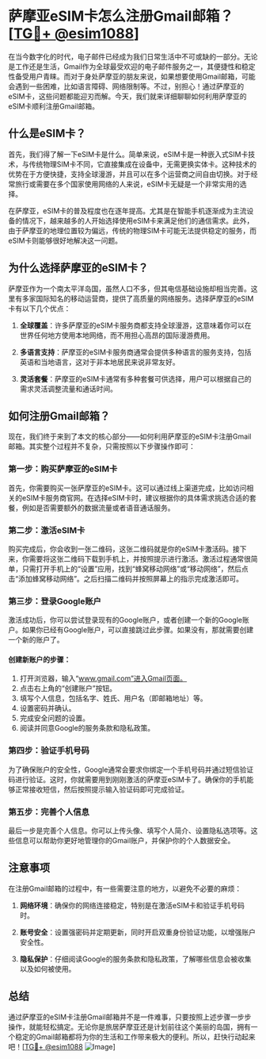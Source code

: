 # 萨摩亚eSIM卡怎么注册Gmail邮箱？[[TG💪+ @esim1088](https://t.me/s/esim1088)]

在当今数字化的时代，电子邮件已经成为我们日常生活中不可或缺的一部分。无论是工作还是生活，Gmail作为全球最受欢迎的电子邮件服务之一，其便捷性和稳定性备受用户青睐。而对于身处萨摩亚的朋友来说，如果想要使用Gmail邮箱，可能会遇到一些困难，比如语言障碍、网络限制等。不过，别担心！通过萨摩亚的eSIM卡，这些问题都能迎刃而解。今天，我们就来详细聊聊如何利用萨摩亚的eSIM卡顺利注册Gmail邮箱。

## 什么是eSIM卡？

首先，我们得了解一下eSIM卡是什么。简单来说，eSIM卡是一种嵌入式SIM卡技术，与传统物理SIM卡不同，它直接集成在设备中，无需更换实体卡。这种技术的优势在于方便快捷，支持全球漫游，并且可以在多个运营商之间自由切换。对于经常旅行或需要在多个国家使用网络的人来说，eSIM卡无疑是一个非常实用的选择。

在萨摩亚，eSIM卡的普及程度也在逐年提高。尤其是在智能手机逐渐成为主流设备的情况下，越来越多的人开始选择使用eSIM卡来满足他们的通信需求。此外，由于萨摩亚的地理位置较为偏远，传统的物理SIM卡可能无法提供稳定的服务，而eSIM卡则能够很好地解决这一问题。

## 为什么选择萨摩亚的eSIM卡？

萨摩亚作为一个南太平洋岛国，虽然人口不多，但其电信基础设施却相当完善。这里有多家国际知名的移动运营商，提供了高质量的网络服务。选择萨摩亚的eSIM卡有以下几个优点：

1. **全球覆盖**：许多萨摩亚的eSIM卡服务商都支持全球漫游，这意味着你可以在世界任何地方使用本地网络，而不用担心高昂的国际漫游费用。
   
2. **多语言支持**：萨摩亚的eSIM卡服务商通常会提供多种语言的服务支持，包括英语和当地语言，这对于非本地居民来说非常友好。
   
3. **灵活套餐**：萨摩亚的eSIM卡通常有多种套餐可供选择，用户可以根据自己的需求灵活调整流量和通话时间。

## 如何注册Gmail邮箱？

现在，我们终于来到了本文的核心部分——如何利用萨摩亚的eSIM卡注册Gmail邮箱。其实整个过程并不复杂，只需按照以下步骤操作即可：

### 第一步：购买萨摩亚的eSIM卡

首先，你需要购买一张萨摩亚的eSIM卡。这可以通过线上渠道完成，比如访问相关的eSIM卡服务商官网。在选择eSIM卡时，建议根据你的具体需求挑选合适的套餐，例如是否需要额外的数据流量或者语音通话服务。

### 第二步：激活eSIM卡

购买完成后，你会收到一张二维码，这张二维码就是你的eSIM卡激活码。接下来，你需要将这张二维码下载到手机上，并按照提示进行激活。激活过程通常很简单，只需打开手机上的“设置”应用，找到“蜂窝移动网络”或“移动网络”，然后点击“添加蜂窝移动网络”。之后扫描二维码并按照屏幕上的指示完成激活即可。

### 第三步：登录Google账户

激活成功后，你可以尝试登录现有的Google账户，或者创建一个新的Google账户。如果你已经有Google账户，可以直接跳过此步骤。如果没有，那就需要创建一个新的账户了。

#### 创建新账户的步骤：
1. 打开浏览器，输入“www.gmail.com”进入Gmail页面。
2. 点击右上角的“创建账户”按钮。
3. 填写个人信息，包括名字、姓氏、用户名（即邮箱地址）等。
4. 设置密码并确认。
5. 完成安全问题的设置。
6. 阅读并同意Google的服务条款和隐私政策。

### 第四步：验证手机号码

为了确保账户的安全性，Google通常会要求你绑定一个手机号码并通过短信验证码进行验证。这时，你就需要用到刚刚激活的萨摩亚eSIM卡了。确保你的手机能够正常接收短信，然后按照提示输入验证码即可完成验证。

### 第五步：完善个人信息

最后一步是完善个人信息。你可以上传头像、填写个人简介、设置隐私选项等。这些信息可以帮助你更好地管理你的Gmail账户，并保护你的个人数据安全。

## 注意事项

在注册Gmail邮箱的过程中，有一些需要注意的地方，以避免不必要的麻烦：

1. **网络环境**：确保你的网络连接稳定，特别是在激活eSIM卡和验证手机号码时。
   
2. **账号安全**：设置强密码并定期更新，同时开启双重身份验证功能，以增强账户安全性。

3. **隐私保护**：仔细阅读Google的服务条款和隐私政策，了解哪些信息会被收集以及如何被使用。

## 总结

通过萨摩亚的eSIM卡注册Gmail邮箱并不是一件难事，只要按照上述步骤一步步操作，就能轻松搞定。无论你是旅居萨摩亚还是计划前往这个美丽的岛国，拥有一个稳定的Gmail邮箱都将为你的生活和工作带来极大的便利。所以，赶快行动起来吧！[[TG💪+ @esim1088](https://t.me/s/esim1088) ![Image](https://i.postimg.cc/4NQfJmqS/Snipaste-2025-05-13-00-14-12.png)]